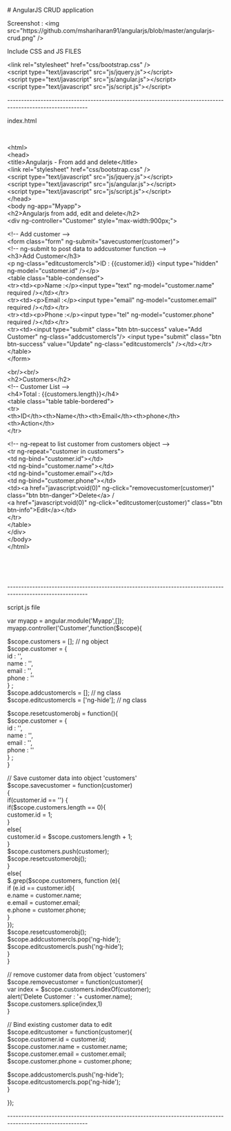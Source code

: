 <p># AngularJS CRUD application</p>
<p>Screenshot : &lt;img src=&quot;https://github.com/mshariharan91/angularjs/blob/master/angularjs-crud.png&quot; /&gt; </p>
<p>Include CSS and JS FILES<br>
</p>
<p>&lt;link rel=&quot;stylesheet&quot; href=&quot;css/bootstrap.css&quot; /&gt;<br>
  &lt;script type=&quot;text/javascript&quot; src=&quot;js/jquery.js&quot;&gt;&lt;/script&gt;<br>
  &lt;script type=&quot;text/javascript&quot; src=&quot;js/angular.js&quot;&gt;&lt;/script&gt; <br>
  &lt;script type=&quot;text/javascript&quot; src=&quot;js/script.js&quot;&gt;&lt;/script&gt;</p>
<p>-----------------------------------------------------------------------------------------------------------</p>
<p>index.html</p>
<p>&nbsp;</p>
<p>&lt;html&gt;<br>
  &lt;head&gt;<br>
  &lt;title&gt;Angularjs - From add and delete&lt;/title&gt;<br>
  &lt;link rel=&quot;stylesheet&quot; href=&quot;css/bootstrap.css&quot; /&gt;<br>
  &lt;script type=&quot;text/javascript&quot; src=&quot;js/jquery.js&quot;&gt;&lt;/script&gt;<br>
  &lt;script type=&quot;text/javascript&quot; src=&quot;js/angular.js&quot;&gt;&lt;/script&gt; <br>
  &lt;script type=&quot;text/javascript&quot; src=&quot;js/script.js&quot;&gt;&lt;/script&gt;<br>
  &lt;/head&gt;<br>
  &lt;body ng-app=&quot;Myapp&quot;&gt;<br>
  &lt;h2&gt;Angularjs from add, edit and delete&lt;/h2&gt;<br>
  &lt;div ng-controller=&quot;Customer&quot; style=&quot;max-width:900px;&quot;&gt;</p>
<p>&lt;!-- Add customer --&gt; <br>
  &lt;form class=&quot;form&quot; ng-submit=&quot;savecustomer(customer)&quot;&gt;<br>
  &lt;!-- ng-submit to post data to addcustomer function --&gt;<br>
  &lt;h3&gt;Add Customer&lt;/h3&gt;<br>
  &lt;p ng-class=&quot;editcustomercls&quot;&gt;ID : {{customer.id}} &lt;input type=&quot;hidden&quot; ng-model=&quot;customer.id&quot; /&gt;&lt;/p&gt;<br>
  &lt;table class=&quot;table-condensed&quot;&gt; <br>
  &lt;tr&gt;&lt;td&gt;&lt;p&gt;Name :&lt;/p&gt;&lt;input type=&quot;text&quot; ng-model=&quot;customer.name&quot; required /&gt;&lt;/td&gt;&lt;/tr&gt;<br>
  &lt;tr&gt;&lt;td&gt;&lt;p&gt;Email :&lt;/p&gt;&lt;input type=&quot;email&quot; ng-model=&quot;customer.email&quot; required /&gt;&lt;/td&gt;&lt;/tr&gt;<br>
  &lt;tr&gt;&lt;td&gt;&lt;p&gt;Phone :&lt;/p&gt;&lt;input type=&quot;tel&quot; ng-model=&quot;customer.phone&quot; required /&gt;&lt;/td&gt;&lt;/tr&gt;<br>
  &lt;tr&gt;&lt;td&gt;&lt;input type=&quot;submit&quot; class=&quot;btn btn-success&quot; value=&quot;Add Customer&quot; ng-class=&quot;addcustomercls&quot;/&gt; &lt;input type=&quot;submit&quot; class=&quot;btn btn-success&quot; value=&quot;Update&quot; ng-class=&quot;editcustomercls&quot; /&gt;&lt;/td&gt;&lt;/tr&gt; <br>
  &lt;/table&gt;<br>
  &lt;/form&gt;</p>
<p>&lt;br/&gt;&lt;br/&gt;<br>
  &lt;h2&gt;Customers&lt;/h2&gt;<br>
  &lt;!-- Customer List --&gt;<br>
  &lt;h4&gt;Total : {{customers.length}}&lt;/h4&gt;<br>
  &lt;table class=&quot;table table-bordered&quot;&gt;<br>
  &lt;tr&gt;<br>
  &lt;th&gt;ID&lt;/th&gt;&lt;th&gt;Name&lt;/th&gt;&lt;th&gt;Email&lt;/th&gt;&lt;th&gt;phone&lt;/th&gt;&lt;th&gt;Action&lt;/th&gt;<br>
  &lt;/tr&gt;</p>
<p>&lt;!-- ng-repeat to list customer from customers object --&gt;<br>
  &lt;tr ng-repeat=&quot;customer in customers&quot;&gt; <br>
  &lt;td ng-bind=&quot;customer.id&quot;&gt;&lt;/td&gt;<br>
  &lt;td ng-bind=&quot;customer.name&quot;&gt;&lt;/td&gt;<br>
  &lt;td ng-bind=&quot;customer.email&quot;&gt;&lt;/td&gt;<br>
  &lt;td ng-bind=&quot;customer.phone&quot;&gt;&lt;/td&gt;<br>
  &lt;td&gt;&lt;a href=&quot;javascript:void(0)&quot; ng-click=&quot;removecustomer(customer)&quot; class=&quot;btn btn-danger&quot;&gt;Delete&lt;/a&gt; / <br>
  &lt;a href=&quot;javascript:void(0)&quot; ng-click=&quot;editcustomer(customer)&quot; class=&quot;btn btn-info&quot;&gt;Edit&lt;/a&gt;&lt;/td&gt;<br>
  &lt;/tr&gt;<br>
  &lt;/table&gt;<br>
  &lt;/div&gt;<br>
  &lt;/body&gt;<br>
  &lt;/html&gt;</p>
<p>&nbsp;</p>
<p>&nbsp;</p>
<p>-----------------------------------------------------------------------------------------------------------</p>
<p>script.js file</p>
<p>var myapp = angular.module('Myapp',[]); <br>
  myapp.controller('Customer',function($scope){</p>
<p>$scope.customers = []; // ng object<br>
  $scope.customer = {<br>
  id : '',<br>
  name : '',<br>
  email : '',<br>
  phone : ''<br>
  } ; <br>
  $scope.addcustomercls = []; // ng class<br>
  $scope.editcustomercls = ['ng-hide']; // ng class</p>
<p>$scope.resetcustomerobj = function(){<br>
  $scope.customer = {<br>
  id : '',<br>
  name : '',<br>
  email : '',<br>
  phone : ''<br>
  } ; <br>
  }</p>
<p>// Save customer data into object 'customers'<br>
  $scope.savecustomer = function(customer)<br>
  {<br>
  if(customer.id == '') {<br>
  if($scope.customers.length == 0){<br>
  customer.id = 1;<br>
  }<br>
  else{<br>
  customer.id = $scope.customers.length + 1; <br>
  }<br>
  $scope.customers.push(customer);<br>
  $scope.resetcustomerobj();<br>
  }<br>
  else{<br>
  $.grep($scope.customers, function (e){ <br>
  if (e.id == customer.id){<br>
  e.name = customer.name;<br>
  e.email = customer.email; <br>
  e.phone = customer.phone; <br>
  } <br>
  }); <br>
  $scope.resetcustomerobj();<br>
  $scope.addcustomercls.pop('ng-hide');<br>
  $scope.editcustomercls.push('ng-hide'); <br>
  }<br>
  }</p>
<p>// remove customer data from object 'customers'<br>
  $scope.removecustomer = function(customer){<br>
  var index = $scope.customers.indexOf(customer);<br>
  alert('Delete Customer : '+ customer.name);<br>
  $scope.customers.splice(index,1)<br>
  }</p>
<p>// Bind existing customer data to edit<br>
  $scope.editcustomer = function(customer){<br>
  $scope.customer.id = customer.id;<br>
  $scope.customer.name = customer.name; <br>
  $scope.customer.email = customer.email; <br>
  $scope.customer.phone = customer.phone; </p>
<p>$scope.addcustomercls.push('ng-hide');<br>
  $scope.editcustomercls.pop('ng-hide');<br>
  }</p>
<p>});</p>
<p>-----------------------------------------------------------------------------------------------------------</p>
<p>&nbsp;</p>
<p></p>
